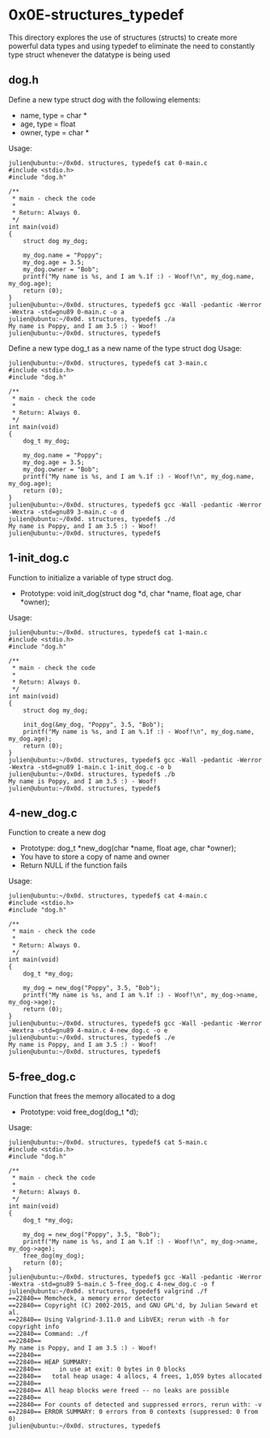 # 0x0E-structures_typedef


This directory explores the use of structures (structs) to create more powerful data types and using typedef to eliminate the need to constantly type struct whenever the datatype is being used

## dog.h

Define a new type struct dog with the following elements:
- name, type = char *
- age, type = float
- owner, type = char *

Usage:

    julien@ubuntu:~/0x0d. structures, typedef$ cat 0-main.c
    #include <stdio.h>
    #include "dog.h"

    /**
     * main - check the code
     *
     * Return: Always 0.
     */
    int main(void)
    {
        struct dog my_dog;

        my_dog.name = "Poppy";
        my_dog.age = 3.5;
        my_dog.owner = "Bob";
        printf("My name is %s, and I am %.1f :) - Woof!\n", my_dog.name, my_dog.age);
        return (0);
    }
    julien@ubuntu:~/0x0d. structures, typedef$ gcc -Wall -pedantic -Werror -Wextra -std=gnu89 0-main.c -o a
    julien@ubuntu:~/0x0d. structures, typedef$ ./a
    My name is Poppy, and I am 3.5 :) - Woof!
    julien@ubuntu:~/0x0d. structures, typedef$

Define a new type dog_t as a new name of the type struct dog
Usage:

    julien@ubuntu:~/0x0d. structures, typedef$ cat 3-main.c
    #include <stdio.h>
    #include "dog.h"

    /**
     * main - check the code
     *
     * Return: Always 0.
     */
    int main(void)
    {
        dog_t my_dog;

        my_dog.name = "Poppy";
        my_dog.age = 3.5;
        my_dog.owner = "Bob";
        printf("My name is %s, and I am %.1f :) - Woof!\n", my_dog.name, my_dog.age);
        return (0);
    }
    julien@ubuntu:~/0x0d. structures, typedef$ gcc -Wall -pedantic -Werror -Wextra -std=gnu89 3-main.c -o d
    julien@ubuntu:~/0x0d. structures, typedef$ ./d
    My name is Poppy, and I am 3.5 :) - Woof!
    julien@ubuntu:~/0x0d. structures, typedef$

## 1-init_dog.c

Function to initialize a variable of type struct dog.
- Prototype: void init_dog(struct dog *d, char *name, float age, char *owner);

Usage:

    julien@ubuntu:~/0x0d. structures, typedef$ cat 1-main.c
    #include <stdio.h>
    #include "dog.h"

    /**
     * main - check the code
     *
     * Return: Always 0.
     */
    int main(void)
    {
        struct dog my_dog;

        init_dog(&my_dog, "Poppy", 3.5, "Bob");
        printf("My name is %s, and I am %.1f :) - Woof!\n", my_dog.name, my_dog.age);
        return (0);
    }
    julien@ubuntu:~/0x0d. structures, typedef$ gcc -Wall -pedantic -Werror -Wextra -std=gnu89 1-main.c 1-init_dog.c -o b
    julien@ubuntu:~/0x0d. structures, typedef$ ./b
    My name is Poppy, and I am 3.5 :) - Woof!
    julien@ubuntu:~/0x0d. structures, typedef$

    
## 4-new_dog.c

Function to create a new dog

- Prototype: dog_t *new_dog(char *name, float age, char *owner);
- You have to store a copy of name and owner
- Return NULL if the function fails

Usage:

    julien@ubuntu:~/0x0d. structures, typedef$ cat 4-main.c
    #include <stdio.h>
    #include "dog.h"

    /**
     * main - check the code
     *
     * Return: Always 0.
     */
    int main(void)
    {
        dog_t *my_dog;

        my_dog = new_dog("Poppy", 3.5, "Bob");
        printf("My name is %s, and I am %.1f :) - Woof!\n", my_dog->name, my_dog->age);
        return (0);
    }
    julien@ubuntu:~/0x0d. structures, typedef$ gcc -Wall -pedantic -Werror -Wextra -std=gnu89 4-main.c 4-new_dog.c -o e
    julien@ubuntu:~/0x0d. structures, typedef$ ./e
    My name is Poppy, and I am 3.5 :) - Woof!
    julien@ubuntu:~/0x0d. structures, typedef$

## 5-free_dog.c

Function that frees the memory allocated to a dog

- Prototype: void free_dog(dog_t *d);

Usage:

    julien@ubuntu:~/0x0d. structures, typedef$ cat 5-main.c
    #include <stdio.h>
    #include "dog.h"

    /**
     * main - check the code
     *
     * Return: Always 0.
     */
    int main(void)
    {
        dog_t *my_dog;

        my_dog = new_dog("Poppy", 3.5, "Bob");
        printf("My name is %s, and I am %.1f :) - Woof!\n", my_dog->name, my_dog->age);
        free_dog(my_dog);
        return (0);
    }
    julien@ubuntu:~/0x0d. structures, typedef$ gcc -Wall -pedantic -Werror -Wextra -std=gnu89 5-main.c 5-free_dog.c 4-new_dog.c -o f
    julien@ubuntu:~/0x0d. structures, typedef$ valgrind ./f
    ==22840== Memcheck, a memory error detector
    ==22840== Copyright (C) 2002-2015, and GNU GPL'd, by Julian Seward et al.
    ==22840== Using Valgrind-3.11.0 and LibVEX; rerun with -h for copyright info
    ==22840== Command: ./f
    ==22840==
    My name is Poppy, and I am 3.5 :) - Woof!
    ==22840==
    ==22840== HEAP SUMMARY:
    ==22840==     in use at exit: 0 bytes in 0 blocks
    ==22840==   total heap usage: 4 allocs, 4 frees, 1,059 bytes allocated
    ==22840==
    ==22840== All heap blocks were freed -- no leaks are possible
    ==22840==
    ==22840== For counts of detected and suppressed errors, rerun with: -v
    ==22840== ERROR SUMMARY: 0 errors from 0 contexts (suppressed: 0 from 0)
    julien@ubuntu:~/0x0d. structures, typedef$
